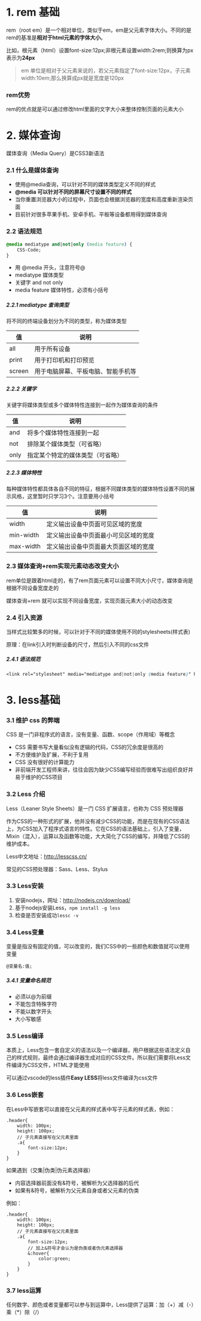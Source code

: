 # 1. rem 基础

rem（root em）是一个相对单位，类似于em，em是父元素字体大小。不同的是rem的基准是**相对于html元素的字体大小**。

比如，根元素（html）设置font-size:12px;非根元素设置width:2rem;则换算为px表示为**24px**

> em 单位是相对于父元素来说的，若父元素指定了font-size:12px，子元素width:10em;那么换算成px就是宽度是120px

### rem优势

rem的优点就是可以通过修改html里面的文字大小来整体控制页面的元素大小

# 2. 媒体查询

媒体查询（Media Query）是CSS3新语法

### 2.1 什么是媒体查询

* 使用@media查询，可以针对不同的媒体类型定义不同的样式
* **@media 可以针对不同的屏幕尺寸设置不同的样式**
* 当你重置浏览器大小的过程中，页面也会根据浏览器的宽度和高度重新渲染页面
* 目前针对很多苹果手机、安卓手机、平板等设备都用得到媒体查询

### 2.2 语法规范

```css
@media mediatype and|not|only (media feature) {
    CSS-Code;
}
```

* 用 @media 开头，注意符号@
* mediatype 媒体类型
* 关键字 and not only
* media feature 媒体特性，必须有小括号

##### 2.2.1 mediatype 查询类型

将不同的终端设备划分为不同的类型，称为媒体类型

| 值     | 说明                               |
| ------ | ---------------------------------- |
| all    | 用于所有设备                       |
| print  | 用于打印机和打印预览               |
| screen | 用于电脑屏幕、平板电脑、智能手机等 |

##### 2.2.2 关键字

关键字将媒体类型或多个媒体特性连接到一起作为媒体查询的条件

| 值   | 说明                             |
| ---- | -------------------------------- |
| and  | 将多个媒体特性连接到一起         |
| not  | 排除某个媒体类型（可省略）       |
| only | 指定某个特定的媒体类型（可省略） |

##### 2.2.3 媒体特性

每种媒体特性都具体各自不同的特征，根据不同媒体类型的媒体特性设置不同的展示风格，这里暂时只学习3个。注意要用小括号

| 值        | 说明                                 |
| --------- | ------------------------------------ |
| width     | 定义输出设备中页面可见区域的宽度     |
| min-width | 定义输出设备中页面最小可见区域的宽度 |
| max-width | 定义输出设备中页面最大页面区域的宽度 |

### 2.3 媒体查询+rem实现元素动态改变大小

rem单位是跟着html走的，有了rem页面元素可以设置不同大小尺寸，媒体查询是根据不同设备宽度走的

媒体查询+rem 就可以实现不同设备宽度，实现页面元素大小的动态改变

### 2.4 引入资源

当样式比较繁多的时候，可以针对于不同的媒体使用不同的stylesheets(样式表)

原理：在link引入时判断设备的尺寸，然后引入不同的css文件

##### 2.4.1 语法规范

```css
<link rel="stylesheet" media="mediatype and|not|only (media feature)" href="style.css">
```

 # 3. less基础

### 3.1 维护 css 的弊端

CSS 是一门非程序式的语言，没有变量、函数、scope（作用域）等概念

* CSS 需要书写大量看似没有逻辑的代码，CSS的冗余度是很高的
* 不方便维护及扩展，不利于复用
* CSS 没有很好的计算能力
* 非前端开发工程师来讲，往往会因为缺少CSS编写经验而很难写出组织良好并易于维护的CSS项目

### 3.2 Less 介绍

Less（Leaner Style Sheets）是一门 CSS 扩展语言，也称为 CSS 预处理器

作为CSS的一种形式的扩展，他并没有减少CSS的功能，而是在现有的CSS语法上，为CSS加入了程序式语言的特性。它在CSS的语法基础上，引入了变量，Mixin（混入），运算以及函数等功能，大大简化了CSS的编写，并降低了CSS的维护成本。

Less中文地址：http://lesscss.cn/

常见的CSS预处理器：Sass、Less、Stylus

### 3.3 Less安装

1. 安装nodejs，网址：http://nodejs.cn/download/
2. 基于nodejs安装Less，`npm install -g less`
3. 检查是否安装成功`lessc -v`

### 3.4 Less变量

变量是指没有固定的值，可以改变的，我们CSS中的一些颜色和数值就可以使用变量

```less
@变量名:值;
```

##### 3.4.1 变量命名规范

* 必须以@为前缀
* 不能包含特殊字符
* 不能以数字开头
* 大小写敏感

### 3.5 Less编译

本质上，Less包含一套自定义的语法以及一个编译器，用户根据这些语法定义自己的样式规则，最终会通过编译器生成对应的CSS文件。所以我们需要将Less文件编译为CSS文件，HTML才能使用

可以通过vscode的less插件**Easy LESS**将less文件编译为css文件

### 3.6 Less嵌套

在Less中写嵌套可以直接在父元素的样式表中写子元素的样式表，例如：

```less
.header{
    width: 100px;
    height: 100px;
  	// 子元素直接写在父元素里面
    .a{
        font-size:12px;
    }
}
```

如果遇到（交集|伪类|伪元素选择器）

* 内容选择器前面没有&符号，被解析为父选择器的后代
* 如果有&符号，被解析为父元素自身或者父元素的伪类

例如：

```less
.header{
    width: 100px;
    height: 100px;
  	// 子元素直接写在父元素里面
    .a{
        font-size:12px;
       	// 加上&符号才会认为是伪类或者伪元素选择器
        &:hover{
            color:green;
        }
    }
}
```

### 3.7 less运算

任何数字、颜色或者变量都可以参与到运算中，Less提供了运算：加（+）减（-）乘（*）除（/）	